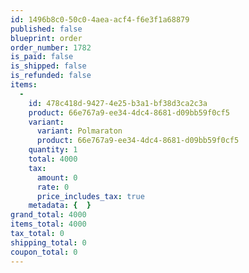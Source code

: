 ```yaml
---
id: 1496b8c0-50c0-4aea-acf4-f6e3f1a68879
published: false
blueprint: order
order_number: 1782
is_paid: false
is_shipped: false
is_refunded: false
items:
  -
    id: 478c418d-9427-4e25-b3a1-bf38d3ca2c3a
    product: 66e767a9-ee34-4dc4-8681-d09bb59f0cf5
    variant:
      variant: Polmaraton
      product: 66e767a9-ee34-4dc4-8681-d09bb59f0cf5
    quantity: 1
    total: 4000
    tax:
      amount: 0
      rate: 0
      price_includes_tax: true
    metadata: {  }
grand_total: 4000
items_total: 4000
tax_total: 0
shipping_total: 0
coupon_total: 0
---
```

